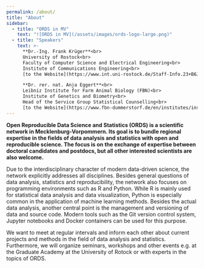 ```yaml
---
permalink: /about/
title: "About"
sidebar:
  - title: "ORDS in MV"
    text: "![ORDS in MV](/assets/images/ords-logo-large.png)"
  - title: "Speakers"
    text: >-
      **Dr.-Ing. Frank Krüger**<br>
      University of Rostock<br>
      Faculty of Computer Science and Electrical Engineering<br>
      Institute of Communications Engineering<br>
      [to the Website](https://www.int.uni-rostock.de/Staff-Info.23+B6JmNIYXNoPTBjMDE3Njg3NjIyYWY0ZjNkOGNiOTM3ZTdjNWM1OWM0JnR4X2pwc3RhZmZfcGkxJTVCc2hvd1VpZCU1RD0xMjM_.0.html)<br><br>

      **Dr. rer. nat. Anja Eggert**<br>
      Leibniz Institute for Farm Animal Biology (FBN)<br>
      Institute of Genetics and Biometry<br>
      Head of the Service Group Statistical Counselling<br>
      [to the Website](https://www.fbn-dummerstorf.de/en/institutes/institute-of-genetics-and-biometry/units-and-groups/service-group-statistical-consulting/)
---
```


**Open Reproducible Data Science and Statistics (ORDS) is a scientific network in Mecklenburg-Vorpommern. Its goal is to bundle regional expertise in the fields of data analysis and statistics with open and reproducible science. The focus is on the exchange of expertise between doctoral candidates and postdocs, but all other interested scientists are also welcome.**

Due to the interdisciplinary character of modern data-driven science, the network explicitly addresses all disciplines.
Besides general questions of data analysis, statistics and reproducibility, the network also focuses on programming environments such as R and Python.
While R is mainly used for statistical data analysis and data visualization, Python is especially common in the application of machine learning methods.
Besides the actual data analysis, another central point is the management and versioning of data and source code.
Modern tools such as the Git version control system, Jupyter notebooks and Docker containers can be used for this purpose.

We want to meet at regular intervals and inform each other about current projects and methods in the field of data analysis and statistics.
Furthermore, we will organize seminars, workshops and other events e.g. at the Graduate Academy at the University of Rotock or with experts in the topics of ORDS.

